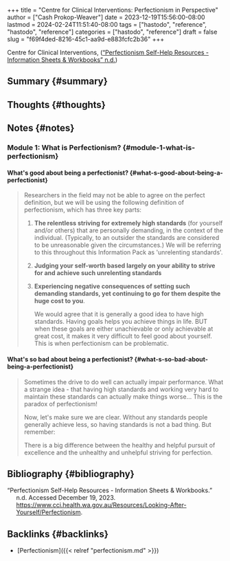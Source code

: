 +++
title = "Centre for Clinical Interventions: Perfectionism in Perspective"
author = ["Cash Prokop-Weaver"]
date = 2023-12-19T15:56:00-08:00
lastmod = 2024-02-24T11:51:40-08:00
tags = ["hastodo", "reference", "hastodo", "reference"]
categories = ["hastodo", "reference"]
draft = false
slug = "f69f4ded-8216-45c1-aa9d-e883fcfc2b36"
+++

Centre for Clinical Interventions, (<a href="#citeproc_bib_item_1">“Perfectionism Self-Help Resources - Information Sheets &#38; Workbooks” n.d.</a>)


## Summary {#summary}


## Thoughts {#thoughts}


## Notes {#notes}


### Module 1: What is Perfectionism? {#module-1-what-is-perfectionism}


#### What's good about being a perfectionist? {#what-s-good-about-being-a-perfectionist}

> Researchers in the field may not be able to agree on the perfect definition, but we will be using the following definition of perfectionism, which has three key parts:
>
> 1.  **The relentless striving for extremely high standards** (for yourself and/or others) that are personally demanding, in the context of the individual. (Typically, to an outsider the standards are considered to be unreasonable given the circumstances.) We will be referring to this throughout this Information Pack as 'unrelenting standards'.
> 2.  **Judging your self-worth based largely on your ability to strive for and achieve such unrelenting standards**
> 3.  **Experiencing negative consequences of setting such demanding standards, yet continuing to go for them despite the huge cost to you**.
>
>     We would agree that it is generally a good idea to have high standards. Having goals helps you achieve things in life. BUT when these goals are either unachievable or only achievable at great cost, it makes it very difficult to feel good about yourself. This is when perfectionism can be problematic.


#### What's so bad about being a perfectionist? {#what-s-so-bad-about-being-a-perfectionist}

> Sometimes the drive to do well can actually impair performance. What a strange idea - that having high standards and working very hard to maintain these standards can actually make things worse… This is the paradox of perfectionism!
>
> Now, let's make sure we are clear. Without any standards people generally achieve less, so having standards is not a bad thing. But remember:
>
> There is a big difference between the healthy and helpful pursuit of excellence and the unhealthy and unhelpful striving for perfection.


## Bibliography {#bibliography}

<style>.csl-entry{text-indent: -1.5em; margin-left: 1.5em;}</style><div class="csl-bib-body">
  <div class="csl-entry"><a id="citeproc_bib_item_1"></a>“Perfectionism Self-Help Resources - Information Sheets &#38; Workbooks.” n.d. Accessed December 19, 2023. <a href="https://www.cci.health.wa.gov.au/Resources/Looking-After-Yourself/Perfectionism">https://www.cci.health.wa.gov.au/Resources/Looking-After-Yourself/Perfectionism</a>.</div>
</div>


## Backlinks {#backlinks}

-   [Perfectionism]({{< relref "perfectionism.md" >}})
